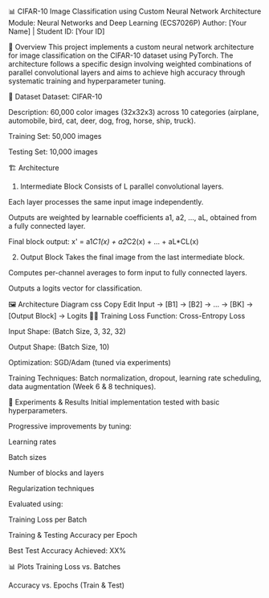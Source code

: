 📊 CIFAR-10 Image Classification using Custom Neural Network Architecture
Module: Neural Networks and Deep Learning (ECS7026P)
Author: [Your Name] | Student ID: [Your ID]

📌 Overview
This project implements a custom neural network architecture for image classification on the CIFAR-10 dataset using PyTorch. The architecture follows a specific design involving weighted combinations of parallel convolutional layers and aims to achieve high accuracy through systematic training and hyperparameter tuning.

📂 Dataset
Dataset: CIFAR-10

Description: 60,000 color images (32x32x3) across 10 categories (airplane, automobile, bird, cat, deer, dog, frog, horse, ship, truck).

Training Set: 50,000 images

Testing Set: 10,000 images

🏗️ Architecture
1. Intermediate Block
Consists of L parallel convolutional layers.

Each layer processes the same input image independently.

Outputs are weighted by learnable coefficients a1, a2, ..., aL, obtained from a fully connected layer.

Final block output:
x' = a1*C1(x) + a2*C2(x) + ... + aL*CL(x)

2. Output Block
Takes the final image from the last intermediate block.

Computes per-channel averages to form input to fully connected layers.

Outputs a logits vector for classification.

🖼️ Architecture Diagram
css
Copy
Edit
Input → [B1] → [B2] → ... → [BK] → [Output Block] → Logits
🏋️‍♂️ Training
Loss Function: Cross-Entropy Loss

Input Shape: (Batch Size, 3, 32, 32)

Output Shape: (Batch Size, 10)

Optimization: SGD/Adam (tuned via experiments)

Training Techniques: Batch normalization, dropout, learning rate scheduling, data augmentation (Week 6 & 8 techniques).

🚀 Experiments & Results
Initial implementation tested with basic hyperparameters.

Progressive improvements by tuning:

Learning rates

Batch sizes

Number of blocks and layers

Regularization techniques

Evaluated using:

Training Loss per Batch

Training & Testing Accuracy per Epoch

Best Test Accuracy Achieved: XX%

📊 Plots
Training Loss vs. Batches

Accuracy vs. Epochs (Train & Test)
